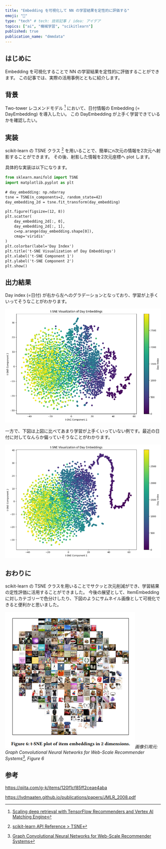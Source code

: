 ```yaml
---
title: "Embedding を可視化して NN の学習結果を定性的に評価する"
emoji: "🧪"
type: "tech" # tech: 技術記事 / idea: アイデア
topics: ["ai", "機械学習", "scikitlearn"]
published: true
publication_name: "dmmdata"
---
```


## はじめに

Embedding を可視化することで NN の学習結果を定性的に評価することができます。
この記事では、実際の活用事例とともに紹介します。

## 背景

Two-tower レコメンドモデル [^1] において、日付情報の Embedding (= DayEmbedding) を導入したい。
この DayEmbedding が上手く学習できているかを確認したい。

## 実装

scikit-learn の TSNE クラス [^2] を用いることで、簡単にn次元の情報を2次元へ射影することができます。
その後、射影した情報を2次元座標へ plot します。

具体的な実装は以下になります。

```py
from sklearn.manifold import TSNE
import matplotlib.pyplot as plt
```

```py:t-SNE による次元削減
# day_embedding: np.ndarray
tsne = TSNE(n_components=2, random_state=42)
day_embedding_2d = tsne.fit_transform(day_embedding)
```

```py:plot
plt.figure(figsize=(12, 8))
plt.scatter(
    day_embedding_2d[:, 0],
    day_embedding_2d[:, 1],
    c=np.arange(day_embedding.shape[0]),
    cmap='viridis'
)
plt.colorbar(label='Day Index')
plt.title('t-SNE Visualization of Day Embeddings')
plt.xlabel('t-SNE Component 1')
plt.ylabel('t-SNE Component 2')
plt.show()
```

## 出力結果

Day index (=日付) が右から左へのグラデーションとなっており、学習が上手くいってそうなことがわかります。

![result](/images/visualize-embedding/result.png)

一方で、下図は上図に比べてあまり学習が上手くいっていない例です。最近の日付に対してなんらか偏っていそうなことがわかります。

![result-failure](/images/visualize-embedding/result-failure.png)

## おわりに

scikit-learn の TSNE クラスを用いることでサクッと次元削減ができ、学習結果の定性評価に活用することができました。
今後の展望として、ItemEmbedding に対しカテゴリーで色分けしたり、下図のようにサムネイル画像として可視化できると便利かと思いました。

![item-embedding](/images/visualize-embedding/item-embedding.png)*画像引用元: Graph Convolutional Neural Networks for Web-Scale Recommender Systems[^3], Figure 6*

## 参考

https://qiita.com/g-k/items/120f1cf85ff2ceae4aba

https://lvdmaaten.github.io/publications/papers/JMLR_2008.pdf

[^1]: [Scaling deep retrieval with TensorFlow Recommenders and Vertex AI Matching Engine](https://cloud.google.com/blog/products/ai-machine-learning/scaling-deep-retrieval-tensorflow-two-towers-architecture?hl=en)
[^2]: [scikit-learn API Reference > TSNE](https://scikit-learn.org/1.5/modules/generated/sklearn.manifold.TSNE.html)
[^3]: [Graph Convolutional Neural Networks for Web-Scale Recommender Systems](https://arxiv.org/abs/1806.01973)
